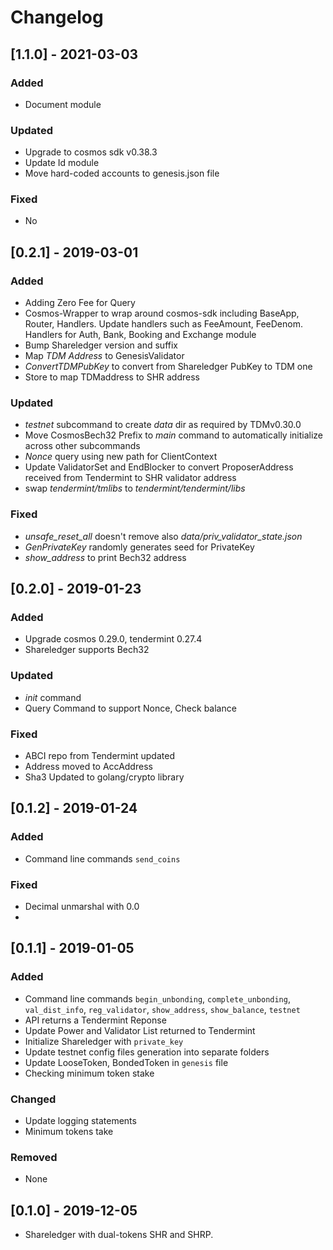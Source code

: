 # Changelog

## [1.1.0] - 2021-03-03
### Added
- Document module

### Updated
- Upgrade to cosmos sdk v0.38.3
- Update Id module
- Move hard-coded accounts to genesis.json file

### Fixed
- No

## [0.2.1] - 2019-03-01

### Added
- Adding Zero Fee for Query
- Cosmos-Wrapper to wrap around cosmos-sdk including BaseApp, Router, Handlers. Update handlers such as FeeAmount, FeeDenom. Handlers for Auth, Bank, Booking and Exchange module
- Bump Shareledger version and suffix
- Map *TDM Address* to GenesisValidator
- *ConvertTDMPubKey* to convert from Shareledger PubKey to TDM one
- Store to map TDMaddress to SHR address


### Updated
- *testnet* subcommand to create *data* dir as required by TDMv0.30.0
- Move CosmosBech32 Prefix to *main* command to automatically initialize across other subcommands
- *Nonce* query using new path for ClientContext
- Update ValidatorSet and EndBlocker to convert ProposerAddress received from Tendermint to SHR validator address
- swap *tendermint/tmlibs* to *tendermint/tendermint/libs*



### Fixed
- *unsafe_reset_all* doesn't remove also *data/priv_validator_state.json*
- *GenPrivateKey* randomly generates seed for PrivateKey
- *show_address* to print Bech32 address

## [0.2.0] - 2019-01-23
### Added
- Upgrade cosmos 0.29.0, tendermint 0.27.4
- Shareledger supports Bech32

### Updated
- *init* command
- Query Command to support Nonce, Check balance

### Fixed
- ABCI repo from Tendermint updated
- Address moved to AccAddress
- Sha3 Updated to golang/crypto library


## [0.1.2] - 2019-01-24
### Added
- Command line commands `send_coins`

### Fixed
- Decimal unmarshal with 0.0
- 

## [0.1.1] - 2019-01-05
### Added
- Command line commands `begin_unbonding`, `complete_unbonding`, `val_dist_info`, `reg_validator`, `show_address`, `show_balance`, `testnet`
- API returns a Tendermint Reponse 
- Update Power and Validator List returned to Tendermint
- Initialize Shareledger with `private_key`
- Update testnet config files generation into separate folders
- Update LooseToken, BondedToken in `genesis` file
- Checking minimum token stake

### Changed
- Update logging statements
- Minimum tokens take

### Removed
- None

## [0.1.0] - 2019-12-05
* Shareledger with dual-tokens SHR and SHRP.



